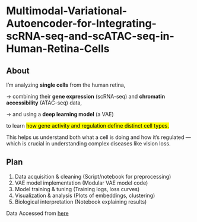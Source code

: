 # Multimodal-Variational-Autoencoder-for-Integrating-scRNA-seq-and-scATAC-seq-in-Human-Retina-Cells
## About
I’m analyzing **single cells** from the human retina, 

  &rarr; combining their **gene expression** (scRNA-seq) and **chromatin accessibility** (ATAC-seq) data, 

  &rarr; and using a **deep learning model** (a VAE) 

to learn <mark> how gene activity and regulation define distinct cell types. </mark>

This helps us understand both what a cell is doing and how it’s regulated — which is crucial in understanding complex diseases like vision loss. 

## Plan
1. Data acquisition & cleaning (Script/notebook for preprocessing)
2. VAE model implementation (Modular VAE model code)
3. Model training & tuning (Training logs, loss curves)
4. Visualization & analysis (Plots of embeddings, clustering)
5. Biological interpretation (Notebook explaining results)

Data Accessed from [here](https://www.ncbi.nlm.nih.gov/geo/query/acc.cgi?acc=GSE196235)
